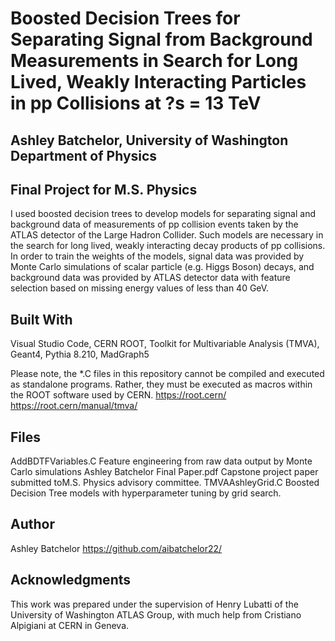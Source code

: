 # Boosted Decision Trees for Separating Signal from Background Measurements in Search for Long Lived, Weakly Interacting Particles in pp Collisions at ?s = 13 TeV 
## Ashley Batchelor, University of Washington Department of Physics 
## Final Project for M.S. Physics


I used boosted decision trees to develop models for separating signal and background data of measurements of pp collision events taken by the ATLAS detector of the Large Hadron Collider. Such models are necessary in the search for long lived, weakly interacting decay products of pp collisions. In order to train the weights of the models, signal data was provided by Monte Carlo simulations of scalar particle (e.g. Higgs Boson) decays, and background data was provided by ATLAS detector data with feature selection based on missing energy values of less than 40 GeV. 



## Built With

Visual Studio Code, CERN ROOT, Toolkit for Multivariable Analysis (TMVA), Geant4, Pythia 8.210, MadGraph5

Please note, the *.C files in this repository cannot be compiled and executed as standalone programs.  Rather, they must be executed as macros within the ROOT software used by CERN.
https://root.cern/
https://root.cern/manual/tmva/


## Files

AddBDTFVariables.C
	Feature engineering from raw data output by Monte Carlo simulations
Ashley Batchelor Final Paper.pdf 
	Capstone project paper submitted toM.S. Physics advisory committee.
TMVAAshleyGrid.C
	Boosted Decision Tree models with hyperparameter tuning by grid search.


## Author

Ashley Batchelor
https://github.com/aibatchelor22/


## Acknowledgments

This work was prepared under the supervision of Henry Lubatti of the University of Washington ATLAS Group, with much help from Cristiano Alpigiani at CERN in Geneva. 
